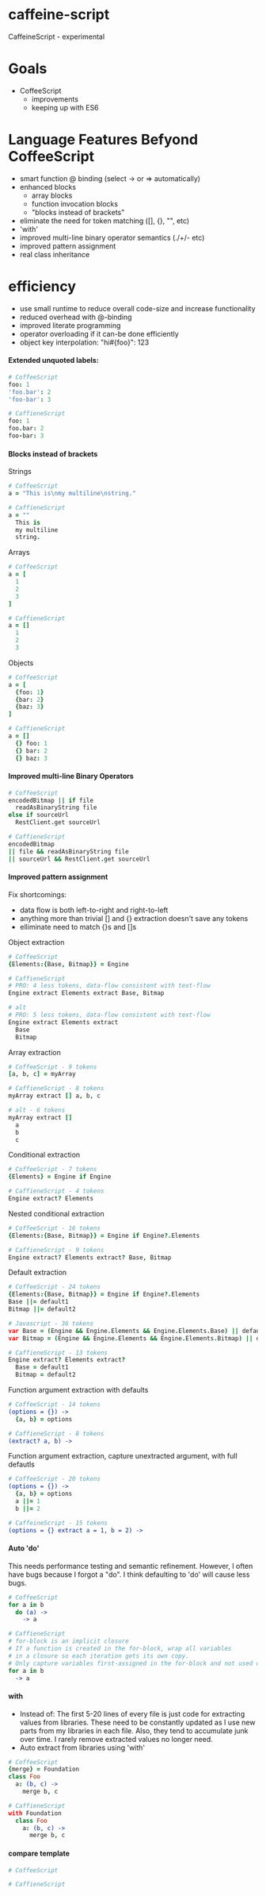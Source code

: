 # caffeine-script
CaffeineScript - experimental


# Goals

* CoffeeScript
  * improvements
  * keeping up with ES6

# Language Features Befyond CoffeeScript

* smart function @ binding (select -> or => automatically)
* enhanced blocks
  * array blocks
  * function invocation blocks
  * "blocks instead of brackets"
* eliminate the need for token matching ([], {}, "", etc)
* 'with'
* improved multi-line binary operator semantics (./+/- etc)
* improved pattern assignment
* real class inheritance
# efficiency
  * use small runtime to reduce overall code-size and increase functionality
  * reduced overhead with @-binding
* improved literate programming
* operator overloading if it can-be done efficiently
* object key interpolation: "hi#{foo}": 123

#### Extended unquoted labels:

```coffeescript
# CoffeeScript
foo: 1
'foo.bar': 2
'foo-bar': 3

# CaffieneScript
foo: 1
foo.bar: 2
foo-bar: 3
```

#### Blocks instead of brackets

Strings
```coffeescript
# CoffeeScript
a = "This is\nmy multiline\nstring."

# CaffieneScript
a = ""
  This is
  my multiline
  string.
```

Arrays
```coffeescript
# CoffeeScript
a = [
  1
  2
  3
]

# CaffieneScript
a = []
  1
  2
  3
```

Objects
```coffeescript
# CoffeeScript
a = [
  {foo: 1}
  {bar: 2}
  {baz: 3}
]

# CaffieneScript
a = []
  {} foo: 1
  {} bar: 2
  {} baz: 3
```


#### Improved multi-line Binary Operators

```coffeescript
# CoffeeScript
encodedBitmap || if file
  readAsBinaryString file
else if sourceUrl
  RestClient.get sourceUrl

# CaffieneScript
encodedBitmap
|| file && readAsBinaryString file
|| sourceUrl && RestClient.get sourceUrl
```

#### Improved pattern assignment

Fix shortcomings:

* data flow is both left-to-right and right-to-left
* anything more than trivial [] and {} extraction doesn't save any tokens
* elliminate need to match {}s and []s

Object extraction
```coffeescript
# CoffeeScript
{Elements:{Base, Bitmap}} = Engine

# CaffieneScript
# PRO: 4 less tokens, data-flow consistent with text-flow
Engine extract Elements extract Base, Bitmap

# alt
# PRO: 5 less tokens, data-flow consistent with text-flow
Engine extract Elements extract
  Base
  Bitmap
```

Array extraction
```coffeescript
# CoffeeScript - 9 tokens
[a, b, c] = myArray

# CaffieneScript - 8 tokens
myArray extract [] a, b, c

# alt - 6 tokens
myArray extract []
  a
  b
  c
```

Conditional extraction
```coffeescript
# CoffeeScript - 7 tokens
{Elements} = Engine if Engine

# CaffieneScript - 4 tokens
Engine extract? Elements
```

Nested conditional extraction
```coffeescript
# CoffeeScript - 16 tokens
{Elements:{Base, Bitmap}} = Engine if Engine?.Elements

# CaffieneScript - 9 tokens
Engine extract? Elements extract? Base, Bitmap
```

Default extraction
```coffeescript
# CoffeeScript - 24 tokens
{Elements:{Base, Bitmap}} = Engine if Engine?.Elements
Base ||= default1
Bitmap ||= default2

# Javascript - 36 tokens
var Base = (Engine && Engine.Elements && Engine.Elements.Base) || default1;
var Bitmap = (Engine && Engine.Elements && Engine.Elements.Bitmap) || default2;

# CaffieneScript - 13 tokens
Engine extract? Elements extract?
  Base = default1
  Bitmap = default2
```

Function argument extraction with defaults
```coffeescript
# CoffeeScript - 14 tokens
(options = {}) ->
  {a, b} = options

# CaffieneScript - 8 tokens
(extract? a, b) ->
```

Function argument extraction, capture unextracted argument, with full defautls
```coffeescript
# CoffeeScript - 20 tokens
(options = {}) ->
  {a, b} = options
  a ||= 1
  b ||= 2

# CaffeineScript - 15 tokens
(options = {} extract a = 1, b = 2) ->
```

#### Auto 'do'
This needs performance testing and semantic refinement. However, I often have bugs because I forgot a "do". I think defaulting to 'do' will cause less bugs.

```coffeescript
# CoffeeScript
for a in b
  do (a) ->
    -> a

# CaffieneScript
# for-block is an implicit closure
# If a function is created in the for-block, wrap all variables
# in a closure so each iteration gets its own copy.
# Only capture variables first-assigned in the for-block and not used outside.
for a in b
  -> a
```


#### with

* Instead of: The first 5-20 lines of every file is just code for extracting values from libraries. These need to be constantly updated as I use new parts from my libraries in each file. Also, they tend to accumulate junk over time. I rarely remove extracted values no longer need.
* Auto extract from libraries using 'with'

```coffeescript
# CoffeeScript
{merge} = Foundation
class Foo
  a: (b, c) ->
    merge b, c

# CaffieneScript
with Foundation
  class Foo
    a: (b, c) ->
      merge b, c
```


#### compare template

```coffeescript
# CoffeeScript

# CaffieneScript
```

